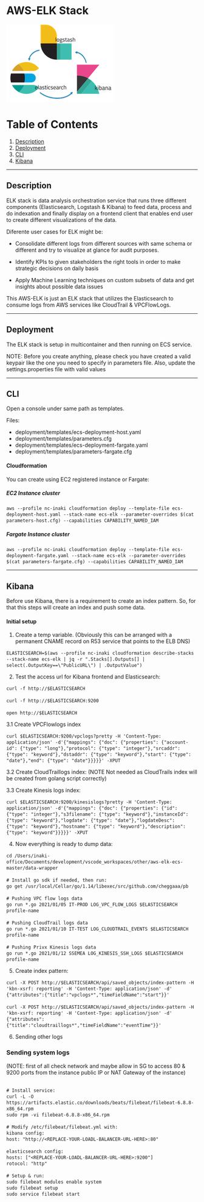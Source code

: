 # AWS-ELK Stack

[![ELK Logo](./logo.png "[ELK Logo")](https://www.elastic.co/what-is/elk-stack)

# Table of Contents
1. [Description](#Description)
2. [Deployment](#Deployment)
3. [CLI](#CLI)
4. [Kibana](#Kibana)

---

## Description
ELK stack is data analysis orchestration service that runs three different components (Elasticsearch, Logstash & Kibana) to feed data, process and do indexation and finally display on a frontend client that enables end user to create different visualizations of the data.

Diferente user cases for ELK might be:
- Consolidate different logs from different sources with same schema or different and try to visualize at glance for audit purposes.

- Identify KPIs to given stakeholders the right tools in order to make strategic decisions on daily basis

- Apply Machine Learning techniques on custom subsets of data and get insights about possible data issues

This AWS-ELK is just an ELK stack that utilizes the Elasticsearch to consume logs from AWS services like CloudTrail & VPCFlowLogs.

---

## Deployment
The ELK stack is setup in multicontainer and then running on ECS service. 

NOTE: Before you create anything, please check you have created a valid keypair like the one you need to specify in parameters file. Also, update the settings.properties file with valid values

---

## CLI

Open a console under same path as templates.

Files:
* deployment/templates/ecs-deployment-host.yaml
* deployment/templates/parameters.cfg
* deployment/templates/ecs-deployment-fargate.yaml
* deployment/templates/parameters-fargate.cfg

#### Cloudformation

You can create using EC2 registered instance or Fargate:

##### EC2 Instance cluster
```
aws --profile nc-inaki cloudformation deploy --template-file ecs-deployment-host.yaml --stack-name ecs-elk --parameter-overrides $(cat parameters-host.cfg) --capabilities CAPABILITY_NAMED_IAM
```

##### Fargate Instance cluster
```
aws --profile nc-inaki cloudformation deploy --template-file ecs-deployment-fargate.yaml --stack-name ecs-elk --parameter-overrides $(cat parameters-fargate.cfg) --capabilities CAPABILITY_NAMED_IAM
```

---

## Kibana

Before use Kibana, there is a requirement to create an index pattern. So, for that this steps will create an index and push some data.

#### Initial setup

1. Create a temp variable. (Obviously this can be arranged with a permanent CNAME record on R53 service that points to the ELB DNS)
```
ELASTICSEARCH=$(aws --profile nc-inaki cloudformation describe-stacks --stack-name ecs-elk | jq -r ".Stacks[].Outputs[] | select(.OutputKey==\"PublicURL\") | .OutputValue")
```

2. Test the access url for Kibana frontend and Elasticsearch:

```
curl -f http://$ELASTICSEARCH

curl -f http://$ELASTICSEARCH:9200

open http://$ELASTICSEARCH
```

3.1 Create VPCFlowlogs index
```
curl $ELASTICSEARCH:9200/vpclogs?pretty -H 'Content-Type: application/json' -d'{"mappings": {"doc": {"properties": {"account-id": {"type": "long"},"protocol": {"type": "integer"},"srcaddr": {"type": "keyword"},"dstaddr": {"type": "keyword"},"start": {"type": "date"},"end": {"type": "date"}}}}}' -XPUT
```

3.2 Create CloudTraillogs index:
(NOTE Not needed as CloudTrails index will be created from golang script correctly)

3.3 Create Kinesis logs index:
```
curl $ELASTICSEARCH:9200/kinesislogs?pretty -H 'Content-Type: application/json' -d'{"mappings": {"doc": {"properties": {"id": {"type": "integer"},"s3filename": {"type": "keyword"},"instanceId": {"type": "keyword"},"logdate": {"type": "date"},"logdateDesc": {"type": "keyword"},"hostname": {"type": "keyword"},"description": {"type": "keyword"}}}}}' -XPUT
```

4. Now everything is ready to dump data:

```
cd /Users/inaki-office/Documents/development/vscode_workspaces/other/aws-elk-ecs-master/data-wrapper

# Install go sdk if needed, then run:
go get /usr/local/Cellar/go/1.14/libexec/src/github.com/cheggaaa/pb

# Pushing VPC flow logs data
go run *.go 2021/01/05 IT-PROD LOG_VPC_FLOW_LOGS $ELASTICSEARCH profile-name

# Pushing CloudTrail logs data
go run *.go 2021/01/10 IT-TEST LOG_CLOUDTRAIL_EVENTS $ELASTICSEARCH profile-name

# Pushing Privx Kinesis logs data
go run *.go 2021/01/12 SSEMEA LOG_KINESIS_SSH_LOGS $ELASTICSEARCH profile-name

```

5. Create index pattern:

```
curl -X POST http://$ELASTICSEARCH/api/saved_objects/index-pattern -H 'kbn-xsrf: reporting' -H 'Content-Type: application/json' -d' {"attributes":{"title":"vpclogs*","timeFieldName":"start"}}'

curl -X POST http://$ELASTICSEARCH/api/saved_objects/index-pattern -H 'kbn-xsrf: reporting' -H 'Content-Type: application/json' -d' {"attributes":{"title":"cloudtraillogs*","timeFieldName":"eventTime"}}'
```

6. Sending other logs

### Sending system logs

(NOTE: first of all check network and maybe allow in SG to access 80 & 9200 ports from the instance public IP or NAT Gateway of the instance)

```

# Install service:
curl -L -O https://artifacts.elastic.co/downloads/beats/filebeat/filebeat-6.8.8-x86_64.rpm
sudo rpm -vi filebeat-6.8.8-x86_64.rpm

# Modify /etc/filebeat/filebeat.yml with:
kibana config:
host: "http://<REPLACE-YOUR-LOADL-BALANCER-URL-HERE>:80"

elasticsearch config:
hosts: ["<REPLACE-YOUR-LOADL-BALANCER-URL-HERE>:9200"]
rotocol: "http"

# Setup & run:
sudo filebeat modules enable system
sudo filebeat setup
sudo service filebeat start

```
